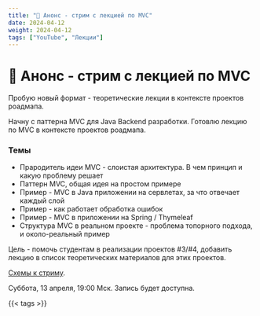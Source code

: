 ```yaml
---
title: "🎥 Анонс - стрим с лекцией по MVC"
date: 2024-04-12
weight: 2024-04-12
tags: ["YouTube", "Лекции"]
---
```


# 🎥 Анонс - стрим с лекцией по MVC

Пробую новый формат - теоретические лекции в контексте проектов роадмапа.

Начну с паттерна MVC для Java Backend разработки. Готовлю лекцию по MVC в контексте проектов роадмапа.

### Темы

- Прародитель идеи MVC - слоистая архитектура. В чем принцип и какую проблему решает
- Паттерн MVC, общая идея на простом примере  
- Пример - MVC в Java приложении на сервлетах, за что отвечает каждый слой
- Пример - как работает обработка ошибок
- Пример - MVC в приложении на Spring / Thymeleaf
- Структура MVC в реальном проекте - проблема топорного подхода, и около-реальный пример

Цель - помочь студентам в реализации проектов #3/#4, добавить лекцию в список теоретических материалов для этих проектов.

[Схемы к стриму](https://t.me/zhukovsd_it_chat/1/69230).

Суббота, 13 апреля, 19:00 Мск. Запись будет доступна.

{{< tags >}}